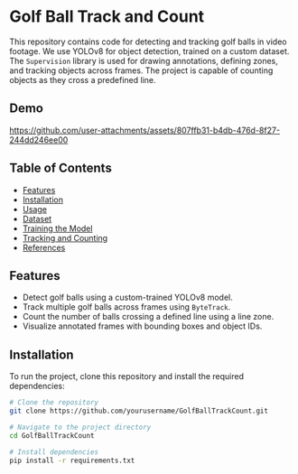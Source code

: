 # Golf Ball Track and Count

This repository contains code for detecting and tracking golf balls in video footage. We use YOLOv8 for object detection, trained on a custom dataset. The `Supervision` library is used for drawing annotations, defining zones, and tracking objects across frames. The project is capable of counting objects as they cross a predefined line.

## Demo


https://github.com/user-attachments/assets/807ffb31-b4db-476d-8f27-244dd246ee00


## Table of Contents

- [Features](#features)
- [Installation](#installation)
- [Usage](#usage)
- [Dataset](#dataset)
- [Training the Model](#training-the-model)
- [Tracking and Counting](#tracking-and-counting)
- [References](#references)

## Features
- Detect golf balls using a custom-trained YOLOv8 model.
- Track multiple golf balls across frames using `ByteTrack`.
- Count the number of balls crossing a defined line using a line zone.
- Visualize annotated frames with bounding boxes and object IDs.

## Installation
To run the project, clone this repository and install the required dependencies:

```bash
# Clone the repository
git clone https://github.com/yourusername/GolfBallTrackCount.git

# Navigate to the project directory
cd GolfBallTrackCount

# Install dependencies
pip install -r requirements.txt
